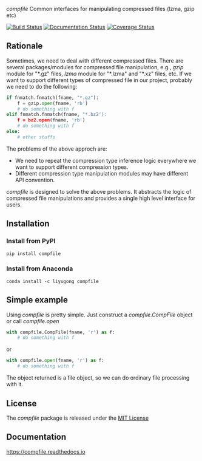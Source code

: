 *compfile* Common interfaces for manipulating compressed files (lzma, gzip etc)

[![Build Status](https://travis-ci.com/gongliyu/compfile.svg?branch=master)](https://travis-ci.com/gongliyu/compfile)
[![Documentation Status](https://readthedocs.org/projects/compfile/badge/?version=latest)](https://compfile.readthedocs.io/en/latest/?badge=latest)
[![Coverage Status](https://coveralls.io/repos/github/gongliyu/compfile/badge.svg?branch=master)](https://coveralls.io/github/gongliyu/compfile?branch=master)

## Rationale
Sometimes, we need to deal with different compressed files. There are
several packages/modules for compressed file manipulation, e.g.,
*gzip* module for "\*.gz" files, *lzma* module for "\*.lzma" and
"\*.xz" files, etc. If we want to support different types of
compressed file in our project, probably we need to do the following:

``` python
if fnmatch.fnmatch(fname, "*.gz"):
    f = gzip.open(fname, 'rb')
    # do something with f
elif fnmatch.fnmatch(fname, "*.bz2'):
    f = bz2.open(fname, 'rb')
    # do something with f
else:
    # other stuffs
```

The problems of the above approch are:
* We need to repeat the compression type inference logic everywhere we
  want to support different compression types.
* Different compression type manipulation modules may have different
  API convention.
  
*compfile* is designed to solve the above problems. It abstracts the logic of compressed file manipulations and provides a single high level interface for users.

## Installation

### Install from PyPI

``` shell
pip install compfile
```

### Install from Anaconda

``` shell
conda install -c liyugong compfile
```

## Simple example

Using *compfile* is pretty simple. Just construct a
*compfile.CompFile* object or call *compfile.open*

``` python
with compfile.CompFile(fname, 'r') as f:
    # do something with f
```

or 

``` python
with compfile.open(fname, 'r') as f:
    # do something with f
```

The object returned is a file object, so we can do ordinary file
processing with it.

## License

The *compfile* package is released under the [MIT License](LICENSE)

## Documentation

https://compfile.readthedocs.io

